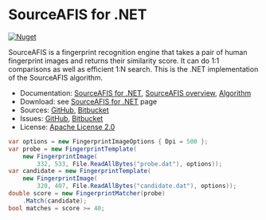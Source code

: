 # SourceAFIS for .NET #

[![Nuget](https://img.shields.io/nuget/v/SourceAFIS)](https://www.nuget.org/packages/SourceAFIS/)

SourceAFIS is a fingerprint recognition engine that takes a pair of human fingerprint images and returns their similarity score.
It can do 1:1 comparisons as well as efficient 1:N search. This is the .NET implementation of the SourceAFIS algorithm.

* Documentation: [SourceAFIS for .NET](https://sourceafis.machinezoo.com/net), [SourceAFIS overview](https://sourceafis.machinezoo.com/), [Algorithm](https://sourceafis.machinezoo.com/algorithm)
* Download: see [SourceAFIS for .NET](https://sourceafis.machinezoo.com/net) page
* Sources: [GitHub](https://github.com/robertvazan/sourceafis-net), [Bitbucket](https://bitbucket.org/robertvazan/sourceafis-net)
* Issues: [GitHub](https://github.com/robertvazan/sourceafis-net/issues), [Bitbucket](https://bitbucket.org/robertvazan/sourceafis-net/issues)
* License: [Apache License 2.0](LICENSE)

```csharp
var options = new FingerprintImageOptions { Dpi = 500 };
var probe = new FingerprintTemplate(
    new FingerprintImage(
        332, 533, File.ReadAllBytes("probe.dat"), options));
var candidate = new FingerprintTemplate(
    new FingerprintImage(
        320, 407, File.ReadAllBytes("candidate.dat"), options));
double score = new FingerprintMatcher(probe)
    .Match(candidate);
bool matches = score >= 40;
```

